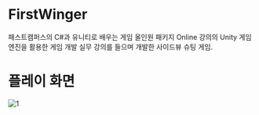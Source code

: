 # FirstWinger
패스트캠퍼스의 C#과 유니티로 배우는 게임 올인원 패키지 Online 강의의 Unity 게임 엔진을 활용한 게임 개발 실무 강의를 들으며 개발한 사이드뷰 슈팅 게임.

# 플레이 화면
![1](https://user-images.githubusercontent.com/24535616/118089715-a1f4ab00-b403-11eb-9751-0df758c0c6e0.jpg)